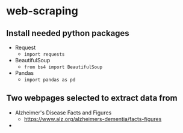 # web-scraping

## Install needed python packages
- Request
  - `import requests`
- BeautifulSoup
  - `from bs4 import BeautifulSoup`
- Pandas
  - `import pandas as pd`

## Two webpages selected to extract data from
- Alzheimer's Disease Facts and Figures
  - https://www.alz.org/alzheimers-dementia/facts-figures
- 
